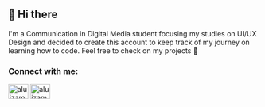 ## 👋 Hi there
 I'm a Communication in Digital Media student focusing my studies on UI/UX Design and decided to create this account to keep track of my journey on learning how to code. Feel free to check on my projects 🥸

###  Connect with me:
<p align="left">
<a href="https://linkedin.com/in/aluizamendes" target="blank"><img align="center" src="https://raw.githubusercontent.com/rahuldkjain/github-profile-readme-generator/master/src/images/icons/Social/linked-in-alt.svg" alt="aluizamendes" height="30" width="40" /></a>
<a href="https://www.behance.net/aluizamendes" target="blank"><img align="center" src="https://raw.githubusercontent.com/rahuldkjain/github-profile-readme-generator/master/src/images/icons/Social/behance.svg" alt="aluizamendes" height="30" width="40" /></a>
</p>
<!--
**aluizamendes/aluizamendes** is a ✨ _special_ ✨ repository because its `README.md` (this file) appears on your GitHub profile.

Here are some ideas to get you started:

- 🔭 I’m currently working on ...
- 🌱 I’m currently learning ...
- 👯 I’m looking to collaborate on ...
- 🤔 I’m looking for help with ...
- 💬 Ask me about ...
- 📫 How to reach me: ...
- 😄 Pronouns: ...
- ⚡ Fun fact: ...
-->
